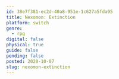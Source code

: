 ```yaml
---
id: 38e7f381-ec2d-40a8-951e-1c627a5fda95
title: Nexomon: Extinction
platform: switch
genre:
  - rpg
digital: false
physical: true
guide: false
pending: false
posted: 2020-10-07
slug: nexomon-extinction
---
```

